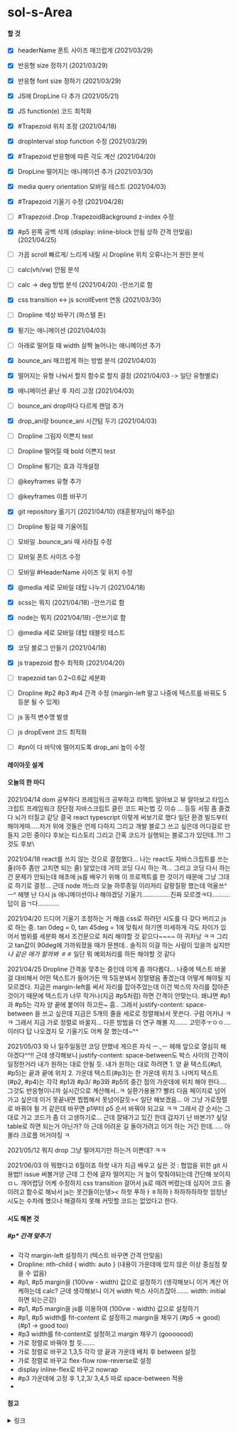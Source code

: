 # sol-s-Area



#### 할 것

- [x] headerName 폰트 사이즈 매끄럽게 (2021/03/29)
- [x] 반응형 size 정하기 (2021/03/29)
- [x] 반응형 font size 정하기 (2021/03/29)
- [x] JS에 DropLine 다 추가 (2021/05/21)
- [x] JS function(e) 코드 최적화
- [x] #Trapezoid 위치 조정 (2021/04/18)
- [x] dropInterval stop function 수정 (2021/03/29)
- [x] #Trapezoid 반응형에 따른 각도 계산 (2021/04/20)
- [x] DropLine 떨어지는 애니메이션 추가 (2021/03/30)
- [x] media query orientation 모바일 테스트 (2021/04/03)
- [x] #Trapezoid 기울기 수정 (2021/04/28)
- [ ] #Trapezoid .Drop .TrapezoidBackground z-index 수정
- [x] #p5 왼쪽 공백 삭제 (display: inline-block 안됨 상하 간격 안맞음) (2021/04/25)
- [ ] 가끔 scroll 빠르게/ 느리게 내릴 시 Dropline 위치 오류나는거 원인 분석
- [ ] calc(vh/vw) 안됨 분석
- [ ] calc -> deg 방법 분석 (2021/04/20) -안쓰기로 함
- [x] css transition <-> js scrollEvent 연동 (2021/03/30)
- [ ] Dropline 색상 바꾸기 (파스텔 톤)
- [x] 튕기는 애니메이션 (2021/04/03)
- [ ] 아래로 떨어질 때 width 살짝 늘어나는 애니메이션 추가
- [x] bounce_ani 매끄럽게 하는 방법 분석 (2021/04/03)
- [x] 떨어지는 유형 나눠서 할지 함수로 할지 결정 (2021/04/03 -> 일단 유형별로)
- [x] 애니메이션 끝난 후 자리 고정 (2021/04/03)
- [ ] bounce_ani drop마다 다르게 랜덤 추가
- [x] drop_ani랑 bounce_ani 시간텀 두기 (2021/04/03)
- [ ] Dropline 그림자 이쁜지 test
- [ ] Dropline 떨어질 때 bold 이쁜지 test
- [ ] Dropline 튕기는 효과 각개설정
- [ ] @keyframes 유형 추가
- [ ] @keyframes 이름 바꾸기
- [x] git repository 옮기기 (2021/04/10) (태훈왕자님이 해주심)
- [ ] Dropline 튕길 때 기울어짐
- [ ] 모바일 .bounce_ani 때 사라짐 수정
- [ ] 모바일 폰트 사이즈 수정
- [ ] 모바일 #HeaderName 사이즈 및 위치 수정
- [x] @media 세로 모바일 데탑 나누기 (2021/04/18)
- [x] scss는 뭐지 (2021/04/18) -안쓰기로 함
- [x] node는 뭐지 (2021/04/18) -안쓰기로 함
- [ ] @media 세로 모바일 데탑 태블릿 테스트
- [x] 코딩 블로그 만들기 (2021/04/18)
- [x] js trapezoid 함수 최적화 (2021/04/20)
- [ ] trapezoid tan 0.2~0.6값 세분화
- [ ] Dropline #p2 #p3 #p4 간격 수정 (margin-left 말고 나중에 텍스트를 바꿔도 5등분 될 수 있게)
- [ ] js 동적 변수명 발생
- [ ] js dropEvent 코드 최적화
- [ ] #pn이 다 바닥에 떨어지도록 drop_ani 높이 수정





#### 레이아웃 설계


#### 오늘의 한 마디
2021/04/14 dom 공부하다 프레임워크 공부하고 리액트 알아보고 뷰 알아보고 타입스크립트 프레임워크 장단점 자바스크립트 클린 코드 짜는법 깃 이슈 ... 등등 서핑 좀 즐겼다 뇌가 터질고 같당 결국 react typescript 이렇게 써보기로 했다 일단 환경 빌드부터 해야게따.....저거 위에 것들은 언제 다하지 그리고 개발 블로그 쓰고 싶은데 어디걸로 만들지 고민 중이다 후보는 티스토리 그리고 간혹 코드가 실행되는 블로그가 있던데..?!! 그것도 후보\

2021/04/18 react를 쓰지 않는 것으로 결정했다... 나는 react도 자바스크립트를 쓰는 줄(아주 좀만 고치면 되는 줄) 알았는데 거의 코딩 다시 하는 격... 그리고 코딩 다시 하는 건 문제가 안되는데 애초에 js를 배우기 위해 이 프로젝트를 한 것이기 때문에 그냥 그대로 하기로 결정... 근데 node 까느라 오늘 하루종일 이리저리 갈팡질팡 했는데 억울쓰^ㅡ^ 헤헷 난 다시 js 애니메이션이나 해야겠당 
기울기................진짜 모르겠ㅋ다..........답이 읍ㄱ다............

2021/04/20 드디어 기울기 조정하는 거 해씀 css로 하려던 시도를 다 갖다 버리고 js로 하는 중. tan 0deg = 0, tan 45deg = 1에 맞춰서 하기엔 미세하게 각도 차이가 있어서 범위를 세분화 해서 조건문으로 처리 해야할 것 같으다~~~~ 아 귀차낭 ㅋㅋ 그리고 tan값이 90deg에 가까워졌을 때가 문젠데.. 솔직히 이걸 하는 사람이 있을까 싶지만 _나 같은 애가 할까봐 ㅎㅎ_ 일단 뭐 예외처리를 하든 해야할 것 같다

2021/04/25 Dropline 간격을 맞추는 중인데 이게 좀 까다롭다... 나중에 텍스트 바꿀 걸 대비해서 어떤 텍스트가 들어가든 딱 5등분돼서 정렬됐음 좋겠는데 어떻게 해야될 지 모르겠다. 지금은 margin-left를 써서 자리를 잡아주었는데 이건 박스의 자리를 잡아준 것이기 때문에 텍스트가 너무 작거나(지금 #p5처럼) 하면 간격이 안맞는다. 왜냐면 #p1 과 #p5는 각자 양 끝에 붙어야 하고든~ 흠.. 그래서 justify-content: space-between 을 쓰고 싶은데 지금은 5개의 줄을 세로로 정렬해놔서 못쓴다. 구럼 어카냐 ㅋㅋ 그래서 지금 가로 정렬로 바꿀지... 다른 방법을 더 연구 해볼 지....... 고민주ㅜㅇㅇ.... 이러다 답 나오겠지 모 기울기도 어케 잘 했는데~^^

2021/05/03 와 나 일주일동안 코딩 안했네 게으른 자식 ㅡ.,ㅡ 헤헤 앞으로 열심히 해야겠다^^!! 근데 생각해보니 justify-content: space-between도 박스 사이의 간격이 일정한거라 내가 원하는 대로 안될 듯. 내가 원하는 대로 하려면 1. 양 끝 텍스트(#p1, #p5)는 끝과 끝에 위치 2. 가운데 텍스트(#p3)는 한 가운데 위치 3. 나머지 텍스트(#p2, #p4)는 각각 #p1과 #p3/ #p3와 #p5의 중간 점의 가운데에 위치 해야 한다.... 그것도 반응형이니까 실시간으로 계산해서..ㅋ 실환가용용?? 빨리 다음 페이지로 넘어가고 싶은데 이거 못끝내면 찝찝해서 못넘어갈듯>< 일단 해보겠음... 아 그냥 가로정렬로 바꿔야 될 거 같은데 바꾸면 p1부터 p5 순서 바꿔야 되고요 ㅋㅋ 그래서 걍 순서는 그대로 가고 코드가 좀 더 고생하기로... 근데 잘돼가고 있긴 한데 갑자기 난 바본가? 싶당 table로 하면 되는거 아닌가? 아 근데 어려운 길 돌아가려고 이거 하는 거긴 한데...... 아 몰라 크로플 머거야징 ㅋ

2021/05/12 뭐지 drop 그냥 떨어지기만 하는거 이쁜데? ㅋㅋ 

2021/06/03 아 뭐했다고 6월이죠 하핫 내가 지금 배우고 싶은 것 :  협업을 위한 git 사용법!! issue 써볼거양
근데 그 전에 글자 떨어지는 거 높이 맞춰야되는데 간단해 보이지ㅁㄴ 개어렵당 어케 수정하지 css transition 걸어서 js로 때려 버렸는데 심지어 코드 줄이려고 함수로 해놔서 js는 못건들이는뎅>< 하핫 푸하ㅏㅎ하하ㅏ하하하하하핫 엄청난 시도는 수차례 했으나 해결하지 못해 커밋할 코드는 없었다고 한다.


#### 시도 해본 것

##### #p* 간격 맞추기
- 각각 margin-left 설정하기 (텍스트 바꾸면 간격 안맞음)
- Dropline: nth-child { width: auto } (내용이 가운데에 있지 않은 이상 중심점 찾을 수 없음)
- #p1, #p5 margin을 (100vw - width) 값으로 설정하기 (생각해보니 이거 계산 어케하는데 calc? 근데 생각해보니 이거 width 박스 사이즈잖아....... width: initial 하면 되는곤강)
- #p1, #p5 margin을 js를 이용하여 (100vw - width) 값으로 설정하기
- #p1, #p5 width를 fit-content 로 설정하고 margin을 채우기 (#p5 -> good) (#p1 -> good too)
- #p3 width를 fit-content로 설정하고 margin 채우기 (gooooood)
- 가로 정렬로 바꿔야 할 듯.......
- 가로 정렬로 바꾸고 1,3,5 각각 양 끝과 가운데 배치 후 between 설정
- 가로 정렬로 바꾸고 flex-flow row-reverse로 설정
- display inline-flex로 바꾸고 nowrap
- #p3 가운데에 고정 후 1,2,3/ 3,4,5 따로 space-between 적용
- 



#### 참고

<details>
<summary> 링크 </summary>

https://brunch.co.kr/@99-life/5
https://doolyit.tistory.com/202


css 애니메이션 매끄러운 움직임 Cubic-bezier

https://clarle.github.io/yui3/yui/docs/anim/curve.html


jQuery 곡선 패스

https://rgy0409.tistory.com/3890


css animation 마지막 상태 유지

https://webclub.tistory.com/481


css transition 자세한 설명

https://ko.javascript.info/settimeout-setinterval


js setInterval setTimeout 설명

https://developer.mozilla.org/ko/docs/Web/CSS/CSS_Animations/Using_CSS_animations


css animation 설명(eventlistener)

https://zeddios.tistory.com/5


git repository  옮기기

https://imraccoon-developer.tistory.com/11


TypeScript 장단점

https://typescript-kr.github.io/


TypeScript handBook

https://violetboralee.medium.com/react-%EA%B0%9C%EB%B0%9C%EC%9E%90%EB%A5%BC-%EC%9C%84%ED%95%9C-webstorm-%ED%94%8C%EB%9F%AC%EA%B7%B8%EC%9D%B8-d4f2121909b0


react webstorm plug-in

https://ojava.tistory.com/152


react 개발 환경 구축

https://jaddong.tistory.com/entry/%EB%A6%AC%EC%95%A1%ED%8A%B8-%ED%94%84%EB%A1%9C%EC%A0%9D%ED%8A%B8-%EB%A7%8C%EB%93%A4%EA%B8%B0


react 개발 환경 구축2

https://medium.com/hivelab-dev/react-js-tutorial-part1-c632e34fc32


react 개념 특징 정리
- 이해 안되는 것 : css 작성 시 대쉬(-)가 들어간 속성명은 카멜 스타일로 바꿔줘야 함 (근데 유지보수나 성능 이슈로 인해 비권장 사항)


https://combatguri.tistory.com/entry/26-rotate-%ED%9A%8C%EC%A0%84%ED%95%98%EA%B8%B0


js rotate


https://ipex.tistory.com/entry/CSS3-flex-Box-justifycontent-alignitems


css justify-contents & align-items 정리

https://chlolisher.tistory.com/33


css flex 속성 정리 ( flex-direction / flex-wrap / flex-flow )

https://chlolisher.tistory.com/18


css justify-contents & align-items 정리 2

https://lalacode.tistory.com/6


css 선택자 정리

https://jeonghwan-kim.github.io/dev/2020/03/09/flex.html


css flex 자세한 총정리

https://www.codingfactory.net/10372


css !important 설명


https://www.tabmode.com/homepage/flex-order.html#gsc.tab=0


css flex order 

https://velog.io/@modolee/javascript-eval-is-evil


js eval 설명


https://d2.naver.com/helloworld/8540176


css flex 속성 설명 ( flex: none, :0, :1 ...)



</details>
